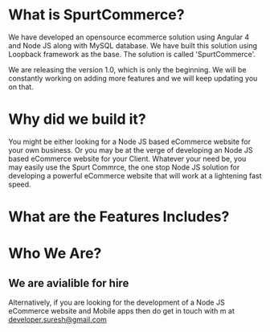 
# What is SpurtCommerce?

We have developed an opensource ecommerce solution using Angular 4 and Node JS along with MySQL database. We have built this solution using Loopback framework as the base. The solution is called 'SpurtCommerce'.


We are releasing the version 1.0, which is only the beginning. We will be constantly working on adding more features and we will keep updating you on that. 


# Why did we build it?

You might be either looking for a Node JS based eCommerce website  for your own business. Or you may be at the verge of developing an Node JS based eCommerce website for your Client. Whatever your need be, you may easily use the Spurt Commrce, the one stop Node JS solution for developing a powerful eCommerce website that will work at a lightening fast speed. 

# What are the Features Includes?


#  Who We Are?

## We are avialible for hire

Alternatively, if you are looking for the development of a Node JS eCommerce website and Mobile apps then do get in touch with m at developer.suresh@gmail.com
